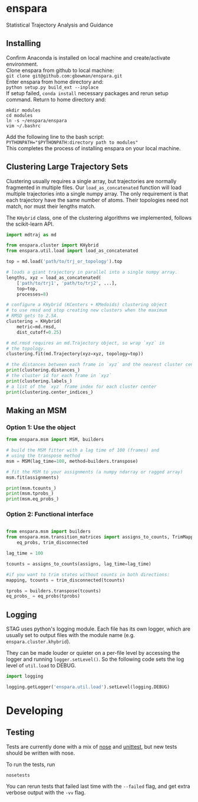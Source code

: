 # enspara
Statistical Trajectory Analysis and Guidance

## Installing 
Confirm Anaconda is installed on local machine and create/activate environment.\
Clone enspara from github to local machine: \
`git clone git@github.com:gbowman/enspara.git` \
Enter enspara from home directory and: \
`python setup.py build_ext --inplace` \
If setup failed, `conda install` necessary packages and rerun setup command. Return to home directory and: 
```
mkdir modules 
cd modules 
ln -s ~/enspara/enspara 
vim ~/.bashrc
```
Add the following line to the bash script: \
`PYTHONPATH="$PYTHONPATH:directory path to modules"`\
This completes the process of installing enspara on your local machine.

## Clustering Large Trajectory Sets

Clustering usually requires a single array, but trajectories are normally fragmented in multiple files. Our `load_as_concatenated` function will load multiple trajectories into a single numpy array. The only requirement is that each trajectory have the same number of atoms. Their topologies need not match, nor must their lengths match.

The `KHybrid` class, one of the clustering algorithms we implemented, follows the scikit-learn API.

```python
import mdtraj as md

from enspara.cluster import KHybrid
from enspara.util.load import load_as_concatenated

top = md.load('path/to/trj_or_topology').top

# loads a giant trajectory in parallel into a single numpy array.
lengths, xyz = load_as_concatenated(
    ['path/to/trj1', 'path/to/trj2', ...],
    top=top,
    processes=8)

# configure a KHybrid (KCenters + KMedoids) clustering object
# to use rmsd and stop creating new clusters when the maximum
# RMSD gets to 2.5A.
clustering = KHybrid(
    metric=md.rmsd,
    dist_cutoff=0.25)

# md.rmsd requires an md.Trajectory object, so wrap `xyz` in
# the topology.
clustering.fit(md.Trajectory(xyz=xyz, topology=top))

# the distances between each frame in `xyz` and the nearest cluster center
print(clustering.distances_)
# the cluster id for each frame in `xyz`
print(clustering.labels_)
# a list of the `xyz` frame index for each cluster center
print(clustering.center_indices_)
```

## Making an MSM

### Option 1: Use the object

```python
from enspara.msm import MSM, builders

# build the MSM fitter with a lag time of 100 (frames) and
# using the transpose method
msm = MSM(lag_time=100, method=builders.transpose)

# fit the MSM to your assignments (a numpy ndarray or ragged array)
msm.fit(assignments)

print(msm.tcounts_)
print(msm.tprobs_)
print(msm.eq_probs_)
```

### Option 2: Functional interface

```python

from enspara.msm import builders
from enspara.msm.transition_matrices import assigns_to_counts, TrimMapping, \
    eq_probs, trim_disconnected

lag_time = 100

tcounts = assigns_to_counts(assigns, lag_time=lag_time)

#if you want to trim states without counts in both directions:
mapping, tcounts = trim_disconnected(tcounts)

tprobs = builders.transpose(tcounts)
eq_probs_ = eq_probs(tprobs)
```

## Logging

STAG uses python's logging module. Each file has its own logger, which are
usually set to output files with the module name (e.g. `enspara.cluster.khybrid`).

They can be made louder or quieter on a per-file level by accessing the
logger and running `logger.setLevel()`. So the following code sets the log
level of `util.load` to DEBUG.

```python
import logging

logging.getLogger('enspara.util.load').setLevel(logging.DEBUG)
```

# Developing

## Testing

Tests are currently done with a mix of [nose](https://nose.readthedocs.io) and [unittest](https://docs.python.org/2/library/unittest.html), but new tests should be written with nose.

To run the tests, run

```
nosetests
```

You can rerun tests that failed last time with the `--failed` flag, and get extra verbose output with the `-vv` flag.
